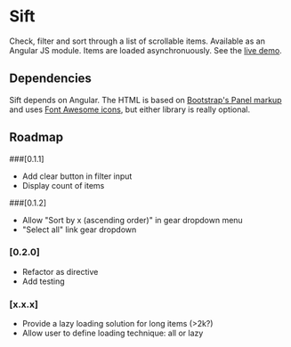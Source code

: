 # Sift
Check, filter and sort through a list of scrollable items. Available as an Angular JS module. Items are loaded asynchronuously. See the [live demo](http://fcosrno.github.io/sift/).

## Dependencies

Sift depends on Angular. The HTML is based on [Bootstrap's Panel markup](http://getbootstrap.com/components/#panels) and uses [Font Awesome icons](http://fortawesome.github.io/Font-Awesome/), but either library is really optional.

## Roadmap

###[0.1.1]
- Add clear button in filter input
- Display count of items

###[0.1.2]
- Allow "Sort by x (ascending order)" in gear dropdown menu
- "Select all" link gear dropdown

### [0.2.0]
- Refactor as directive
- Add testing

### [x.x.x]
- Provide a lazy loading solution for long items (>2k?)
- Allow user to define loading technique: all or lazy